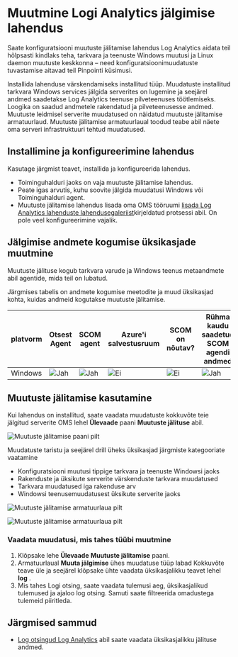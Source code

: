 <properties
    pageTitle="Muutuste jälituse lahenduse Log Analytics | Microsoft Azure'i"
    description="Saate konfiguratsiooni muutuste jälitamise lahendus Log Analytics aidata teil hõlpsasti kindlaks teha, tarkvara ja keskkonna muutuste Windows Services – need konfiguratsioonimuudatuste tuvastamise aitavad teil Pinpointi küsimusi."
    services="operations-management-suite"
    documentationCenter=""
    authors="bandersmsft"
    manager="jwhit"
    editor=""/>

<tags
    ms.service="operations-management-suite"
    ms.workload="na"
    ms.tgt_pltfrm="na"
    ms.devlang="na"
    ms.topic="article"
    ms.date="10/10/2016"
    ms.author="banders"/>

# <a name="change-tracking-solution-in-log-analytics"></a>Muutmine Logi Analytics jälgimise lahendus


Saate konfiguratsiooni muutuste jälitamise lahendus Log Analytics aidata teil hõlpsasti kindlaks teha, tarkvara ja teenuste Windows muutusi ja Linux daemon muutuste keskkonna – need konfiguratsioonimuudatuste tuvastamise aitavad teil Pinpointi küsimusi.

Installida lahenduse värskendamiseks installitud tüüp. Muudatuste installitud tarkvara Windows services jälgida serverites on lugemine ja seejärel andmed saadetakse Log Analytics teenuse pilveteenuses töötlemiseks. Loogika on saadud andmetele rakendatud ja pilveteenusesse andmed. Muutuste leidmisel serverite muudatused on näidatud muutuste jälitamise armatuurlaud. Muutuste jälitamise armatuurlaual toodud teabe abil näete oma serveri infrastruktuuri tehtud muudatused.

## <a name="installing-and-configuring-the-solution"></a>Installimine ja konfigureerimine lahendus
Kasutage järgmist teavet, installida ja konfigureerida lahendus.

- Toiminguhalduri jaoks on vaja muutuste jälitamise lahendus.
- Peate igas arvutis, kuhu soovite jälgida muudatusi Windows või Toiminguhalduri agent.
- Muutuste jälitamise lahendus lisada oma OMS tööruumi [lisada Log Analytics lahenduste lahendusegaleriist](log-analytics-add-solutions.md)kirjeldatud protsessi abil.  On pole veel konfigureerimine vajalik.


## <a name="change-tracking-data-collection-details"></a>Jälgimise andmete kogumise üksikasjade muutmine

Muutuste jälituse kogub tarkvara varude ja Windows teenus metaandmete abil agentide, mida teil on lubatud.

Järgmises tabelis on andmete kogumise meetodite ja muud üksikasjad kohta, kuidas andmeid kogutakse muutuste jälitamise.

| platvorm | Otsest Agent | SCOM agent | Azure'i salvestusruum | SCOM on nõutav? | Rühma kaudu saadetud SCOM agendi andmed | saidikogumi sagedus |
|---|---|---|---|---|---|---|
|Windows|![Jah](./media/log-analytics-change-tracking/oms-bullet-green.png)|![Jah](./media/log-analytics-change-tracking/oms-bullet-green.png)|![Ei](./media/log-analytics-change-tracking/oms-bullet-red.png)|            ![Ei](./media/log-analytics-change-tracking/oms-bullet-red.png)|![Jah](./media/log-analytics-change-tracking/oms-bullet-green.png)| tunni|

## <a name="use-change-tracking"></a>Muutuste jälitamise kasutamine

Kui lahendus on installitud, saate vaadata muudatuste kokkuvõte teie jälgitud serverite OMS lehel **Ülevaade** paani **Muutuste jälituse** abil.

![Muutuste jälitamise paani pilt](./media/log-analytics-change-tracking/oms-changetracking-tile.png)

Muudatuste taristu ja seejärel drill üheks üksikasjad järgmiste kategooriate vaatamine

- Konfiguratsiooni muutusi tippige tarkvara ja teenuste Windowsi jaoks
- Rakenduste ja üksikute serverite värskenduste tarkvara muudatused
- Tarkvara muudatused iga rakenduse arv
- Windowsi teenusemuudatusest üksikute serverite jaoks

![Muutuste jälitamise armatuurlaua pilt](./media/log-analytics-change-tracking/oms-changetracking01.png)

![Muutuste jälitamise armatuurlaua pilt](./media/log-analytics-change-tracking/oms-changetracking02.png)

### <a name="to-view-changes-for-any-change-type"></a>Vaadata muudatusi, mis tahes tüübi muutmine

1. Klõpsake lehe **Ülevaade** **Muutuste jälitamise** paani.
2. Armatuurlaual **Muuta jälgimise** ühes muudatuse tüüp labad Kokkuvõte teave üle ja seejärel klõpsake ühte vaadata üksikasjalikku teavet lehel **log** .
3. Mis tahes Logi otsing, saate vaadata tulemusi aeg, üksikasjalikud tulemused ja ajaloo log otsing. Samuti saate filtreerida omadustega tulemeid piiritleda.

## <a name="next-steps"></a>Järgmised sammud

- [Log otsingud Log Analytics](log-analytics-log-searches.md) abil saate vaadata üksikasjalikku jälituse andmed.
